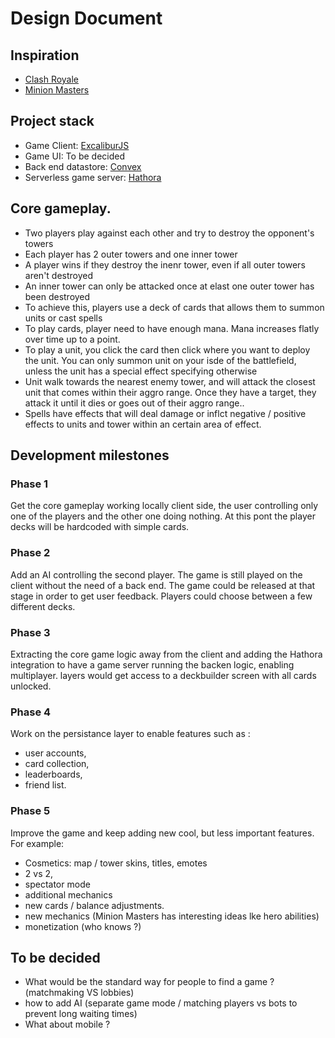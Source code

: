 # Design Document

## Inspiration
- [Clash Royale](https://clashroyale.fandom.com/wiki/Basics_of_Battle)
- [Minion Masters](https://minionmasters.fandom.com/wiki/Minion_Masters)

## Project stack
- Game Client: [ExcaliburJS](https://excaliburjs.com/)
- Game UI: To be decided
- Back end datastore: [Convex](https://www.convex.dev/) 
- Serverless game server: [Hathora](https://hathora.dev/)

## Core gameplay.

- Two players play against each other and try to destroy the opponent's towers
- Each player has 2 outer towers and one inner tower
- A player wins if they destroy the inenr tower, even if all outer towers aren't destroyed
- An inner tower can only be attacked once at elast one outer tower has been destroyed
- To achieve this, players use a deck of cards that allows them to summon units or cast spells
- To play cards, player need to have enough mana. Mana increases flatly over time up to a point.
- To play a unit, you click the card then click where you want to deploy the unit. You can only summon unit on your isde of the battlefield, unless the unit has a special effect specifying otherwise
- Unit walk towards the nearest enemy tower, and will attack the closest unit that comes within their aggro range. Once they have a target, they attack it until it dies or goes out of their aggro range..
- Spells have effects that will deal damage or inflct negative / positive effects to units and tower within an certain area of effect. 

## Development milestones

### Phase 1
Get the core gameplay working locally client side, the user controlling only one of the players and the other one doing nothing. At this pont the player decks will be hardcoded with simple cards.

### Phase 2
Add an AI controlling the second player. The game is still played on the client without the need of a back end. The game could be released at that stage in order to get user feedback. Players could choose between a few different decks.

### Phase 3
Extracting the core game logic away from the client and adding the Hathora integration to have a game server running the backen logic, enabling multiplayer. layers would get access to a deckbuilder screen with all cards unlocked.

### Phase 4
Work on the persistance layer to enable features such as :
- user accounts, 
- card collection, 
- leaderboards, 
- friend list.

### Phase 5
Improve the game and keep adding new cool, but less important features. For example:
- Cosmetics: map / tower skins, titles, emotes
- 2 vs 2,
- spectator mode
- additional mechanics
- new cards / balance adjustments.
- new mechanics (Minion Masters has interesting ideas lke hero abilities)
- monetization (who knows ?)

## To be decided
- What would be the standard way for people to find a game ? (matchmaking VS lobbies)
- how to add AI (separate game mode / matching players vs bots to prevent long waiting times)
- What about mobile ?